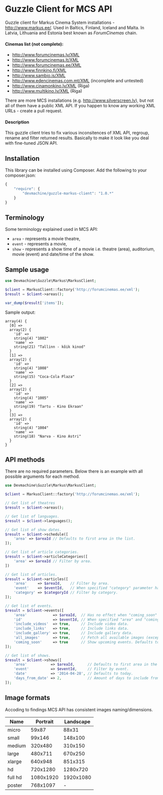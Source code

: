 # Guzzle Client for MCS API

Guzzle client for Markus Cinema System installations - http://www.markus.ee/. Used in Baltics, Finland, Iceland and Malta. In Latvia, Lithuania and Estonia best known as _ForumCinemas_ chain.

#### Cinemas list (not complete):

 - http://www.forumcinemas.lv/XML
 - http://www.forumcinemas.lt/XML
 - http://www.forumcinemas.ee/XML
 - http://www.finnkino.fi/XML
 - http://www.sambio.is/XML
 - http://www.edencinemas.com.mt/XML (incomplete and untested)
 - http://www.cinamonkino.lv/XML (Riga)
 - http://www.multikino.lv/XML (Riga)

There are more MCS installations (e.g. http://www.silverscreen.lv), but not all of them have a public XML API. If you happen to know any working XML URLs - create a pull request.

#### Description

This guzzle client tries to fix various inconsitences of XML API, regroup, rename and filter returned results. Basically to make it look like you deal with fine-tuned JSON API.

## Installation

This library can be installed using Composer. Add the following to your composer.json:

```javascript
{
    "require": {
        "devmachine/guzzle-markus-client": "1.0.*"
    }
}
```

## Terminology

Some terminology explained used in MCS API:

 - `area` - represents a movie theatre,
 - `event` - represents a movie,
 - `show` - represents a show time of a movie i.e. theatre (area), auditorium, movie (event) and date/time of the show.

## Sample usage

```php
use Devmachine\Guzzle\Markus\MarkusClient;

$client = MarkusClient::factory('http://forumcinemas.ee/xml');
$result = $client->areas();

var_dump($result['items']);
```

Sample output:

```
array(4) {
  [0] =>
  array(2) {
    'id' =>
    string(4) "1002"
    'name' =>
    string(21) "Tallinn - kõik kinod"
  }
  [1] =>
  array(2) {
    'id' =>
    string(4) "1008"
    'name' =>
    string(15) "Coca-Cola Plaza"
  }
  [2] =>
  array(2) {
    'id' =>
    string(4) "1005"
    'name' =>
    string(19) "Tartu - Kino Ekraan"
  }
  [3] =>
  array(2) {
    'id' =>
    string(4) "1004"
    'name' =>
    string(18) "Narva - Kino Astri"
  }
}
```

## API methods

There are no required parameters. Below there is an example with all possible arguments for each method.

```php
use Devmachine\Guzzle\Markus\MarkusClient;

$client = MarkusClient::factory('http://forumcinemas.ee/xml');

// Get list of theatres
$result = $client->areas();

// Get list of languages.
$result = $client->languages();

// Get list of show dates.
$result = $client->schedule([
    'area' => $areaId // Defaults to first area in the list.
]);

// Get list of article categories.
$result = $client->articleCategories([
    'area' => $areaId // Filter by area.
])

// Get list of articles.
$result = $client->articles([
    'area'     => $areaId,    // Filter by area.
    'event'    => $eventId,   // When specified "category" parameter has no effect.
    'category' => $categoryId // Filter by category.
]);

// Get list of events.
$result = $client->events([
    'area'            => $areaId,  // Has no effect when "coming_soon" parameter is set to true.
    'id'              => $eventId, // When specified "area" and "coming_soon" parameters have no effect.
    'include_videos'  => true,     // Include video data.
    'include_links'   => true,     // Include links data.
    'include_gallery' => true,     // Include gallery data.
    'all_images'      => true,     // Fetch all available images (except gallery).
    'coming_soon'     => true      // Show upcoming events. Defaults to false.
]);

// Get list of shows.
$result = $client->shows([
    'area'           => $areaId,      // Defaults to first area in the list.
    'event'          => $eventId,     // Filter by event.
    'date'           => '2014-04-28', // Defaults to today.
    'days_from_date' => 2,            // Amount of days to include from date. Defaults to 1.
]);
```

## Image formats

Accoding to findings MCS API has consistent images naming/dimensions.

Name    | Portrait  | Landscape
--------| ----------|----------
micro   | 59x87     | 88x31
small   | 99x146    | 148x100
medium  | 320x480   | 310x150
large   | 480x711   | 670x250
xlarge  | 640x948   | 851x315
hd      | 720x1280  | 1280x720
full hd | 1080x1920 | 1920x1080
poster  | 768x1097  | -
